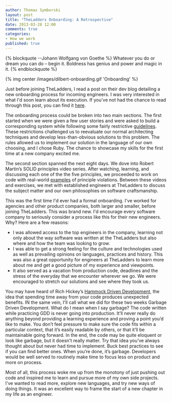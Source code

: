 ```yaml
---
author: Thomas Symborski 
layout: post
title: "TheLadders Onboarding: A Retrospective"
date: 2013-03-28 12:00
comments: true
categories: 
- How we work
published: true
---
```


{% blockquote --Johann Wolfgang von Goethe %}
Whatever you do or dream you can do – begin it. Boldness has genius and power and magic in it.
{% endblockquote %}

{% img center /images/dilbert-onboarding.gif 'Onboarding' %}

Just before joining TheLadders, I read a post on their dev blog detailing a new onboarding process for incoming engineers. I was very interested in what I'd soon learn about its execution. If you've not had the chance to read through this post, you can find it [here](http://dev.theladders.com/2013/02/onboarding/).

The onboarding process could be broken into two main sections. The first started when we were given a few user stories and were asked to build a corresponding system while following some fairly restrictive [guidelines](https://github.com/TheLadders/object-calisthenics#the-rules). These restrictions challenged us to reevaluate our normal architecting techniques and develop less-than-obvious solutions to this problem. The rules allowed us to implement our solution in the language of our own choosing, and I chose Ruby. The chance to showcase my skills for the first time at a new company excited me.

The second section spanned the next eight days. We dove into Robert Martin’s SOLID principles video series. After watching, learning, and discussing each one of the the five principles, we proceeded to work on code with real-world [examples](https://github.com/TheLadders/solid-exercises) of principle violations. Between these videos and exercises, we met with established engineers at TheLadders to discuss the subject matter and our own philosophies on software craftsmanship.

This was the first time I'd ever had a formal onboarding. I've worked for agencies and other product companies, both larger and smaller, before joining TheLadders. This was brand new. I'd encourage every software company to seriously consider a process like this for their new engineers. Why? Here are a few reasons:

* I was allowed access to the top engineers in the company, learning not only about the way software was written at the TheLadders but also where and how the team was looking to grow. 
* I was able to get a strong feeling for the culture and technologies used as well as prevailing opinions on languages, practices and history. This was also a great opportunity for engineers at TheLadders to learn more about me and get a good picture of my experience and viewpoints. 
* It also served as a vacation from production code, deadlines and the stress of the everyday that we encounter wherever we go. We were encouraged to stretch our solutions and see where they took us.

You may have heard of Rich Hickey’s [Hammock Driven Development](http://blip.tv/clojure/hammock-driven-development-4475586), the idea that spending time away from your code produces unexpected benefits. IN the same vein, I'll call what we did for these two weeks Garbage Driven Development. What do I mean when I say garbage? The code written while practicing GDD is never going into production. It’ll never really do anything beyond providing a learning experience and proving a point you’d like to make. You don’t feel pressure to make sure the code fits within a particular context, that it’s easily readable by others, or that it’ll be maintainable going forward. In the end, the code may be quite eloquent or look like garbage, but it doesn't really matter. Try that idea you’ve always thought about but never had time to implement. Buck best practices to see if you can find better ones. When you’re done, it’s garbage. Developers would be well served to routinely make time to focus less on product and more on process.

Most of all, this process woke me up from the monotony of just pushing out code and inspired me to learn and pursue more of my own side projects. I've wanted to read more, explore new languages, and try new ways of doing things. It was an excellent way to frame the start of a new chapter in my life as an engineer.

